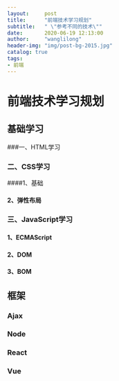 ```yaml
---
layout:     post
title:      "前端技术学习规划"
subtitle:   " \"参考不同的技术\""
date:       2020-06-19 12:13:00
author:     "wanglilong"
header-img: "img/post-bg-2015.jpg"
catalog: true
tags:
- 前端
---
```


# 前端技术学习规划



## 基础学习

###一、HTML学习



### 二、CSS学习

####1、基础



#### 2、弹性布局



### 三、JavaScript学习

#### 1、ECMAScript



#### 2、DOM



#### 3、BOM



## 框架

### Ajax



### Node



### React



### Vue

